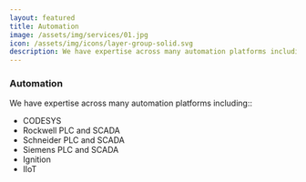 ```yaml
---
layout: featured
title: Automation
image: /assets/img/services/01.jpg
icon: /assets/img/icons/layer-group-solid.svg
description: We have expertise across many automation platforms including.
---
```


<div class="row">
    <div class="col-md-12">
        <div class="service-details mb-40">
            <h3>Automation</h3>
            <p>We have expertise across many automation platforms including::
                <ul>
                    <li>CODESYS</li>
                    <li>Rockwell PLC and SCADA</li>
                    <li>Schneider PLC and SCADA</li>
                    <li>Siemens PLC and SCADA</li>
                    <li>Ignition</li>
                    <li>IIoT</li>
                </ul>
            </p>
        </div>
    </div>
</div>